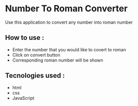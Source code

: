 # Number To Roman Converter
Use this application to convert any number into roman number

## How to use :  
* Enter the number that you would like to covert to roman
* Click on convert button
* Corresponding roman number will be shown

## Tecnologies used : 
* html
* css
* JavaScript
